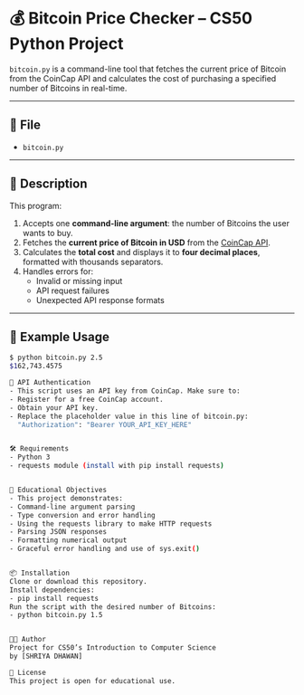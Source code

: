 # 💰 Bitcoin Price Checker – CS50 Python Project

`bitcoin.py` is a command-line tool that fetches the current price of Bitcoin from the CoinCap API and calculates the cost of purchasing a specified number of Bitcoins in real-time.

---

## 📁 File

- `bitcoin.py`

---

## 📝 Description

This program:

1. Accepts one **command-line argument**: the number of Bitcoins the user wants to buy.
2. Fetches the **current price of Bitcoin in USD** from the [CoinCap API](https://coincap.io/).
3. Calculates the **total cost** and displays it to **four decimal places**, formatted with thousands separators.
4. Handles errors for:
   - Invalid or missing input
   - API request failures
   - Unexpected API response formats

---

## 🧪 Example Usage

```bash
$ python bitcoin.py 2.5
$162,743.4575

🔐 API Authentication
- This script uses an API key from CoinCap. Make sure to:
- Register for a free CoinCap account.
- Obtain your API key.
- Replace the placeholder value in this line of bitcoin.py:
  "Authorization": "Bearer YOUR_API_KEY_HERE"


🛠️ Requirements
- Python 3
- requests module (install with pip install requests)


🧠 Educational Objectives
- This project demonstrates:
- Command-line argument parsing
- Type conversion and error handling
- Using the requests library to make HTTP requests
- Parsing JSON responses
- Formatting numerical output
- Graceful error handling and use of sys.exit()


📦 Installation
Clone or download this repository.
Install dependencies:
- pip install requests
Run the script with the desired number of Bitcoins:
- python bitcoin.py 1.5


👨‍💻 Author
Project for CS50’s Introduction to Computer Science
by [SHRIYA DHAWAN]

📄 License
This project is open for educational use.
